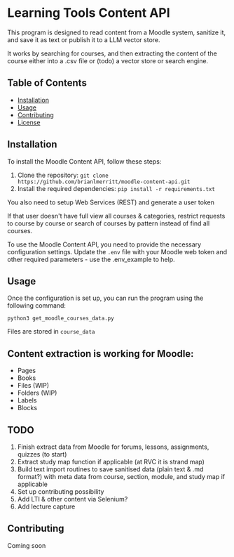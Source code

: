# Learning Tools Content API

This program is designed to read content from a Moodle system, sanitize it, and save it as text or publish it to a LLM vector store.

It works by searching for courses, and then extracting the content of the course either into a .csv file or (todo) a vector store or search engine.

## Table of Contents

- [Installation](#installation)
- [Usage](#usage)
- [Contributing](#contributing)
- [License](#license)

## Installation

To install the Moodle Content API, follow these steps:

1. Clone the repository: `git clone https://github.com/brianlmerritt/moodle-content-api.git`
1. Install the required dependencies: `pip install -r requirements.txt`

You also need to setup Web Services (REST) and generate a user token

If that user doesn't have full view all courses & categories, restrict requests to course by course or search of courses by pattern instead of find all courses.

To use the Moodle Content API, you need to provide the necessary configuration settings. Update the `.env` file with your Moodle web token and other required parameters - use the .env_example to help.

## Usage

Once the configuration is set up, you can run the program using the following command:

`python3 get_moodle_courses_data.py`

Files are stored in `course_data`

## Content extraction is working for Moodle:

- Pages
- Books
- Files (WIP)
- Folders (WIP)
- Labels
- Blocks

## TODO ##

1. Finish extract data from Moodle for forums, lessons, assignments, quizzes (to start)
1. Extract study map function if applicable (at RVC it is strand map)
1. Build text import routines to save sanitised data (plain text & .md format?) with meta data from course, section, module, and study map if applicable
1. Set up contributing possibility
1. Add LTI & other content via Selenium?
1. Add lecture capture

## Contributing ##

Coming soon









